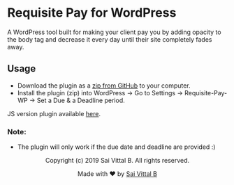 # Requisite Pay for WordPress

A WordPress tool built for making your client pay you by adding opacity to the body tag and decrease it every day until their site completely fades away.

## Usage

- Download the plugin as a [zip from GitHub](https://github.com/saivittalb/requisite-pay-wp/archive/master.zip) to your computer.
- Install the plugin (zip) into WordPress -> Go to Settings -> Requisite-Pay-WP -> Set a Due & a Deadline period.

JS version plugin available [here](https://github.com/saivittalb/requisite-pay).

### Note:

- The plugin will only work if the due date and deadline are provided :) 

<p align="center"> Copyright (c) 2019 Sai Vittal B. All rights reserved.</p>
<p align="center"> Made with ❤ by <a href="https://github.com/saivittalb">Sai Vittal B</a></p>
